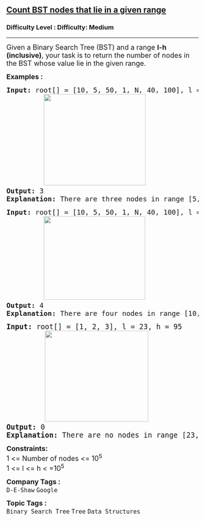 <h2><a href="https://www.geeksforgeeks.org/problems/count-bst-nodes-that-lie-in-a-given-range/1?page=4&company=Google&sortBy=submissions">Count BST nodes that lie in a given range</a></h2><h3>Difficulty Level : Difficulty: Medium</h3><hr><div class="problems_problem_content__Xm_eO"><p><span style="font-size: 18px;">Given a Binary Search Tree (BST) and a range <strong>l-h (inclusive)</strong>, your task is to return the number of nodes in the BST whose value lie in the given range. </span></p>
<p><span style="font-size: 18px;"><strong>Examples :</strong></span></p>
<pre><span style="font-size: 18px;"><strong>Input:</strong> root[] = [10, 5, 50, 1, N, 40, 100], l = 5, h = 45
         <img src="https://media.geeksforgeeks.org/img-practice/prod/addEditProblem/886458/Web/Other/blobid5_1738407930.png" alt="" width="267" height="239">
<strong>Output: </strong>3<strong>
Explanation: </strong></span><span style="font-size: 18px;">There are three nodes in range [5, 45] =  5, 10 and 40.</span>
</pre>
<pre><span style="font-size: 18px;"><strong>Input: </strong>root[] = [10, 5, 50, 1, N, 40, 100], l = 10, h = 100<br>         <img src="https://media.geeksforgeeks.org/img-practice/prod/addEditProblem/886458/Web/Other/blobid6_1738407930.png" alt="" width="266" height="219">
<strong>Output: </strong>4<strong>
Explanation: </strong>There are four nodes in range [10, 100] = 10, 40, 50 and 100.<br></span></pre>
<pre><span style="font-size: 14pt;"><strong style="font-size: 14pt;">Input: </strong><span style="font-size: 14pt;">root[] = [1, 2, 3], l = 23, h = 95<br>         <img src="https://media.geeksforgeeks.org/img-practice/prod/addEditProblem/700139/Web/Other/blobid0_1761127199.png" alt="" width="271" height="238">
</span><strong style="font-size: 14pt;">Output: </strong><span style="font-size: 14pt;">0<br></span><span style="font-size: 18.6667px;"><strong>Explanation:</strong> There are no nodes in range [23, 95].</span></span></pre>
<p><span style="font-size: 18px;"><strong>Constraints:</strong><br>1 &lt;= Number of nodes &lt;= 10<sup>5</sup><br>1 &lt;= l &lt;= h &lt; =10<sup>5</sup></span></p></div><p><span style=font-size:18px><strong>Company Tags : </strong><br><code>D-E-Shaw</code>&nbsp;<code>Google</code>&nbsp;<br><p><span style=font-size:18px><strong>Topic Tags : </strong><br><code>Binary Search Tree</code>&nbsp;<code>Tree</code>&nbsp;<code>Data Structures</code>&nbsp;
